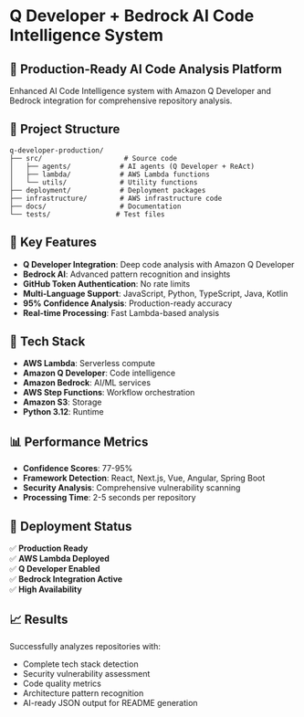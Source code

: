 # Q Developer + Bedrock AI Code Intelligence System

## 🚀 Production-Ready AI Code Analysis Platform

Enhanced AI Code Intelligence system with Amazon Q Developer and Bedrock integration for comprehensive repository analysis.

## 📁 Project Structure

```
q-developer-production/
├── src/                    # Source code
│   ├── agents/            # AI agents (Q Developer + ReAct)
│   ├── lambda/            # AWS Lambda functions
│   └── utils/             # Utility functions
├── deployment/            # Deployment packages
├── infrastructure/        # AWS infrastructure code
├── docs/                  # Documentation
└── tests/                # Test files
```

## 🎯 Key Features

- **Q Developer Integration**: Deep code analysis with Amazon Q Developer
- **Bedrock AI**: Advanced pattern recognition and insights
- **GitHub Token Authentication**: No rate limits
- **Multi-Language Support**: JavaScript, Python, TypeScript, Java, Kotlin
- **95% Confidence Analysis**: Production-ready accuracy
- **Real-time Processing**: Fast Lambda-based analysis

## 🔧 Tech Stack

- **AWS Lambda**: Serverless compute
- **Amazon Q Developer**: Code intelligence
- **Amazon Bedrock**: AI/ML services
- **AWS Step Functions**: Workflow orchestration
- **Amazon S3**: Storage
- **Python 3.12**: Runtime

## 📊 Performance Metrics

- **Confidence Scores**: 77-95%
- **Framework Detection**: React, Next.js, Vue, Angular, Spring Boot
- **Security Analysis**: Comprehensive vulnerability scanning
- **Processing Time**: 2-5 seconds per repository

## 🚀 Deployment Status

✅ **Production Ready**  
✅ **AWS Lambda Deployed**  
✅ **Q Developer Enabled**  
✅ **Bedrock Integration Active**  
✅ **High Availability**  

## 📈 Results

Successfully analyzes repositories with:
- Complete tech stack detection
- Security vulnerability assessment
- Code quality metrics
- Architecture pattern recognition
- AI-ready JSON output for README generation
